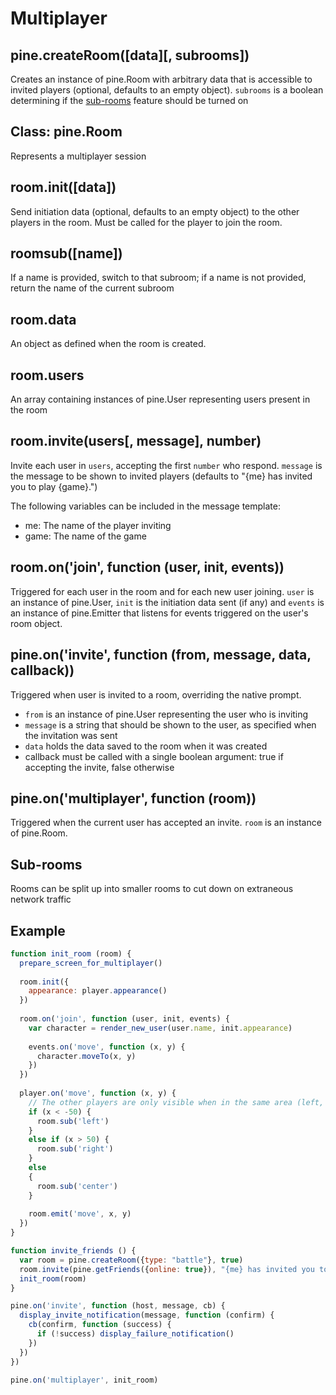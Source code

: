# Multiplayer


## pine.createRoom([data][, subrooms])
Creates an instance of pine.Room with arbitrary data that is accessible to invited players (optional, defaults to an empty object). `subrooms` is a boolean determining if the [sub-rooms](#sub-rooms) feature should be turned on


## Class: pine.Room
Represents a multiplayer session


## room.init([data])
Send initiation data (optional, defaults to an empty object) to the other players in the room. Must be called for the player to join the room.


## roomsub([name])
If a name is provided, switch to that subroom; if a name is not provided, return the name of the current subroom


## room.data
An object as defined when the room is created.


## room.users
An array containing instances of pine.User representing users present in the room


## room.invite(users[, message], number)
Invite each user in `users`, accepting the first `number` who respond. `message` is the message to be shown to invited players (defaults to "{me} has invited you to play {game}.")

The following variables can be included in the message template:
 * me: The name of the player inviting
 * game: The name of the game


## room.on('join', function (user, init, events))
Triggered for each user in the room and for each new user joining. `user` is an instance of pine.User, `init` is the initiation data sent (if any) and `events` is an instance of pine.Emitter that listens for events triggered on the user's room object.


## pine.on('invite', function (from, message, data, callback))
Triggered when user is invited to a room, overriding the native prompt.
 * `from` is an instance of pine.User representing the user who is inviting
 * `message` is a string that should be shown to the user, as specified when the invitation was sent
 * `data` holds the data saved to the room when it was created
 * callback must be called with a single boolean argument: true if accepting the invite, false otherwise


## pine.on('multiplayer', function (room))
Triggered when the current user has accepted an invite. `room` is an instance of pine.Room.


## Sub-rooms
Rooms can be split up into smaller rooms to cut down on extraneous network traffic


## Example
````js
function init_room (room) {
  prepare_screen_for_multiplayer()  
  
  room.init({
    appearance: player.appearance()
  })
  
  room.on('join', function (user, init, events) {
    var character = render_new_user(user.name, init.appearance)
    
    events.on('move', function (x, y) {
      character.moveTo(x, y)
    })
  })
  
  player.on('move', function (x, y) {
    // The other players are only visible when in the same area (left, right, middle)
    if (x < -50) {
      room.sub('left')
    }
    else if (x > 50) {
      room.sub('right')
    }
    else
    {
      room.sub('center')
    }
    
    room.emit('move', x, y)
  })
}

function invite_friends () {
  var room = pine.createRoom({type: "battle"}, true)
  room.invite(pine.getFriends({online: true}), "{me} has invited you to battle", 4)
  init_room(room)
}

pine.on('invite', function (host, message, cb) {
  display_invite_notification(message, function (confirm) {
    cb(confirm, function (success) {
      if (!success) display_failure_notification()
    })
  })
})

pine.on('multiplayer', init_room)
````
